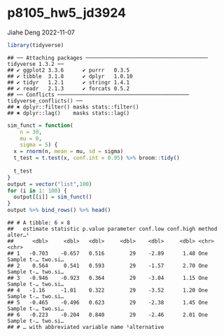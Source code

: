 p8105_hw5_jd3924
================
Jiahe Deng
2022-11-07

``` r
library(tidyverse)
```

    ## ── Attaching packages ─────────────────────────────────────── tidyverse 1.3.2 ──
    ## ✔ ggplot2 3.3.6      ✔ purrr   0.3.5 
    ## ✔ tibble  3.1.8      ✔ dplyr   1.0.10
    ## ✔ tidyr   1.2.1      ✔ stringr 1.4.1 
    ## ✔ readr   2.1.3      ✔ forcats 0.5.2 
    ## ── Conflicts ────────────────────────────────────────── tidyverse_conflicts() ──
    ## ✖ dplyr::filter() masks stats::filter()
    ## ✖ dplyr::lag()    masks stats::lag()

``` r
sim_funct = function(
    n = 30, 
    mu = 0,
    sigma = 5) {
  x = rnorm(n, mean = mu, sd = sigma)
  t_test = t.test(x, conf.int = 0.95) %>% broom::tidy()
  
  t_test
}
output = vector("list",100)
for (i in 1: 100) {
  output[[i]] = sim_funct()
}
output %>% bind_rows() %>% head()
```

    ## # A tibble: 6 × 8
    ##   estimate statistic p.value parameter conf.low conf.high method         alter…¹
    ##      <dbl>     <dbl>   <dbl>     <dbl>    <dbl>     <dbl> <chr>          <chr>  
    ## 1   -0.703    -0.657   0.516        29    -2.89      1.48 One Sample t-… two.si…
    ## 2    0.564     0.541   0.593        29    -1.57      2.70 One Sample t-… two.si…
    ## 3   -0.946    -0.923   0.364        29    -3.04      1.15 One Sample t-… two.si…
    ## 4   -1.16     -1.01    0.322        29    -3.52      1.20 One Sample t-… two.si…
    ## 5   -0.465    -0.496   0.623        29    -2.38      1.45 One Sample t-… two.si…
    ## 6   -0.223    -0.204   0.840        29    -2.46      2.01 One Sample t-… two.si…
    ## # … with abbreviated variable name ¹​alternative

